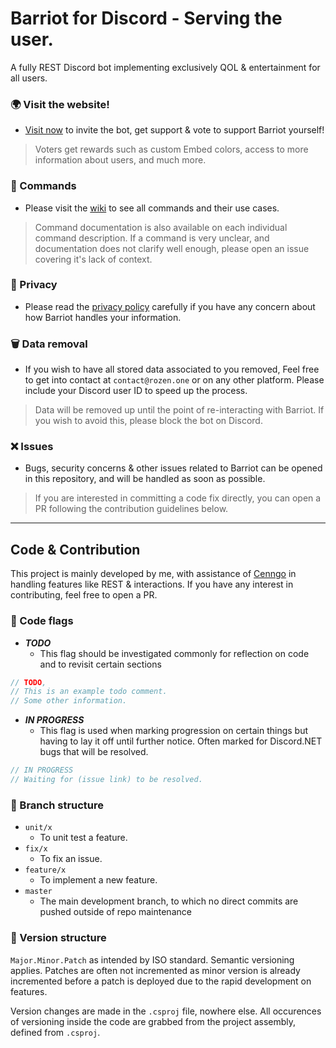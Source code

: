 # Barriot for Discord - Serving the user.

A fully REST Discord bot implementing exclusively QOL &amp; entertainment for all users.

### 🌍 Visit the website!

- [Visit now](https://barriot.xyz) to invite the bot, get support & vote to support Barriot yourself!
> Voters get rewards such as custom Embed colors, access to more information about users, and much more.

### 🔗 Commands

- Please visit the [wiki](https://github.com/Rozen4334/Barriot/wiki) to see all commands and their use cases.
> Command documentation is also available on each individual command description. If a command is very unclear, and documentation does not clarify well enough, please open an issue covering it's lack of context.

### 🔏 Privacy

- Please read the [privacy policy](https://github.com/Rozen4334/Barriot/blob/master/PRIVACY.md) carefully if you have any concern about how Barriot handles your information.

### 🗑️ Data removal

- If you wish to have all stored data associated to you removed, Feel free to get into contact at `contact@rozen.one` or on any other platform. Please include your Discord user ID to speed up the process.
> Data will be removed up until the point of re-interacting with Barriot. If you wish to avoid this, please block the bot on Discord.

### ❌ Issues

- Bugs, security concerns & other issues related to Barriot can be opened in this repository, and will be handled as soon as possible.
> If you are interested in committing a code fix directly, you can open a PR following the contribution guidelines below.

----

## Code & Contribution

This project is mainly developed by me, with assistance of [Cenngo](https://github.com/Cenngo) in handling features like REST & interactions. If you have any interest in contributing, feel free to open a PR.

### 🎌 Code flags

- _**TODO**_
  - This flag should be investigated commonly for reflection on code and to revisit certain sections

```cs
// TODO,
// This is an example todo comment.
// Some other information.
```

- _**IN PROGRESS**_
  - This flag is used when marking progression on certain things but having to lay it off until further notice. Often marked for Discord.NET bugs that will be resolved.

```cs
// IN PROGRESS
// Waiting for (issue link) to be resolved.
``` 

### 🌿 Branch structure

- `unit/x` 
  - To unit test a feature.
- `fix/x` 
  - To fix an issue.
- `feature/x` 
  - To implement a new feature.
- `master` 
  - The main development branch, to which no direct commits are pushed outside of repo maintenance

### 📅 Version structure

`Major.Minor.Patch` as intended by ISO standard. Semantic versioning applies. 
Patches are often not incremented as minor version is already incremented before a patch is deployed due to the rapid development on features.

Version changes are made in the `.csproj` file, nowhere else. 
All occurences of versioning inside the code are grabbed from the project assembly, defined from `.csproj`.
